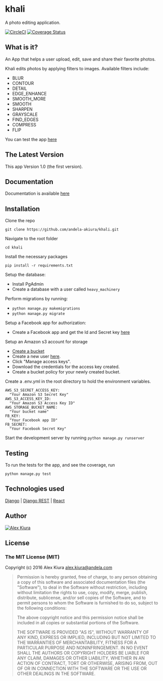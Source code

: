 # khali
A photo editing application.

[![CircleCI](https://circleci.com/gh/andela-akiura/khali.svg?style=svg)](https://circleci.com/gh/andela-akiura/khali)
[![Coverage Status](https://coveralls.io/repos/github/andela-akiura/khali/badge.svg?branch=feature-review)](https://coveralls.io/github/andela-akiura/khali?branch=feature-review)

## What is it?

An App that helps a user upload, edit, save and share their favorite photos.

Khali edits photos by applying filters to images. Available filters include:

* BLUR
* CONTOUR
* DETAIL
* EDGE_ENHANCE
* SMOOTH_MORE
* SMOOTH
* SHARPEN
* GRAYSCALE
* FIND_EDGES
* COMPRESS
* FLIP

You can test the app [here](http://khali.herokuapp.com)
## The Latest Version
This app Version 1.0 (the first version).

## Documentation
Documentation is available [here](http://khali.herokuapp.com/docs/)

## Installation
Clone the repo
```
git clone https://github.com/andela-akiura/khali.git
```

Navigate to the root folder
```
cd khali
```
Install the necessary packages
```
pip install -r requirements.txt
```
Setup the database:
* Install PgAdmin
* Create a database with a user called `heavy_machinery`

Perform migrations by running:
* `python manage.py makemigrations`
* `python manage.py migrate`

Setup a Facebook app for authorization:
* Create a Facebook app and get the Id and Secret key [here](https://developers.facebook.com/apps/)

Setup an Amazon s3 account for storage
* [Create a bucket](http://docs.aws.amazon.com/AmazonS3/latest/UG/CreatingaBucket.html)
* Create a new user [here](https://console.aws.amazon.com/iam/home?#users).
* Click "Manage access keys".
* Download the credentials for the access key created.
* Create a bucket policy for your newly created bucket.

Create a .env.yml in the root directory to hold the environment variables.
```
AWS_S3_SECRET_ACCESS_KEY:
  "Your Amazon S3 Secret Key"
AWS_S3_ACCESS_KEY_ID:
  "Your Amazon S3 Access Key ID"
AWS_STORAGE_BUCKET_NAME:
  "Your bucket name"
FB_KEY:
  "Your Facebook app ID"
FB_SECRET:
  "Your Facebook Secret Key"
```

Start the development server by running `python manage.py runserver`


## Testing
To run the tests for the app, and see the coverage, run
```
python manage.py test
```


## Technologies used
[Django](https://www.djangoproject.com/) |
[Django REST](http://www.django-rest-framework.org/) |
[React](https://facebook.github.io/react/)


## Author
[![Alex Kiura](http://0.gravatar.com/avatar/ea50741579447e4a8dcd743e10c25fd7?s=144)](https://github.com/andela-akiura)


## License

### The MIT License (MIT)

Copyright (c) 2016 Alex Kiura <alex.kiura@andela.com>

> Permission is hereby granted, free of charge, to any person obtaining a copy
> of this software and associated documentation files (the "Software"), to deal
> in the Software without restriction, including without limitation the rights
> to use, copy, modify, merge, publish, distribute, sublicense, and/or sell
> copies of the Software, and to permit persons to whom the Software is
> furnished to do so, subject to the following conditions:
>
> The above copyright notice and this permission notice shall be included in
> all copies or substantial portions of the Software.
>
> THE SOFTWARE IS PROVIDED "AS IS", WITHOUT WARRANTY OF ANY KIND, EXPRESS OR
> IMPLIED, INCLUDING BUT NOT LIMITED TO THE WARRANTIES OF MERCHANTABILITY,
> FITNESS FOR A PARTICULAR PURPOSE AND NONINFRINGEMENT. IN NO EVENT SHALL THE
> AUTHORS OR COPYRIGHT HOLDERS BE LIABLE FOR ANY CLAIM, DAMAGES OR OTHER
> LIABILITY, WHETHER IN AN ACTION OF CONTRACT, TORT OR OTHERWISE, ARISING FROM,
> OUT OF OR IN CONNECTION WITH THE SOFTWARE OR THE USE OR OTHER DEALINGS IN
> THE SOFTWARE.
